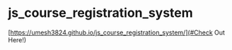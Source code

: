 # js_course_registration_system

[https://umesh3824.github.io/js_course_registration_system/](#Check Out Here!)
